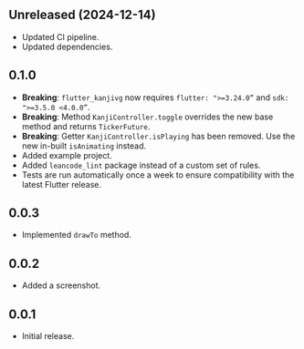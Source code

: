 ## Unreleased (2024-12-14)

- Updated CI pipeline.
- Updated dependencies.

## 0.1.0

- **Breaking**: `flutter_kanjivg` now requires `flutter: ">=3.24.0”` and `sdk: ">=3.5.0 <4.0.0”`.
- **Breaking**: Method `KanjiController.toggle` overrides the new base method and returns `TickerFuture`.
- **Breaking**: Getter `KanjiController.isPlaying` has been removed. Use the new in-built `isAnimating` instead.
- Added example project.
- Added `leancode_lint` package instead of a custom set of rules.
- Tests are run automatically once a week to ensure compatibility with the latest Flutter release.

## 0.0.3

- Implemented `drawTo` method.

## 0.0.2

- Added a screenshot.

## 0.0.1

- Initial release.
